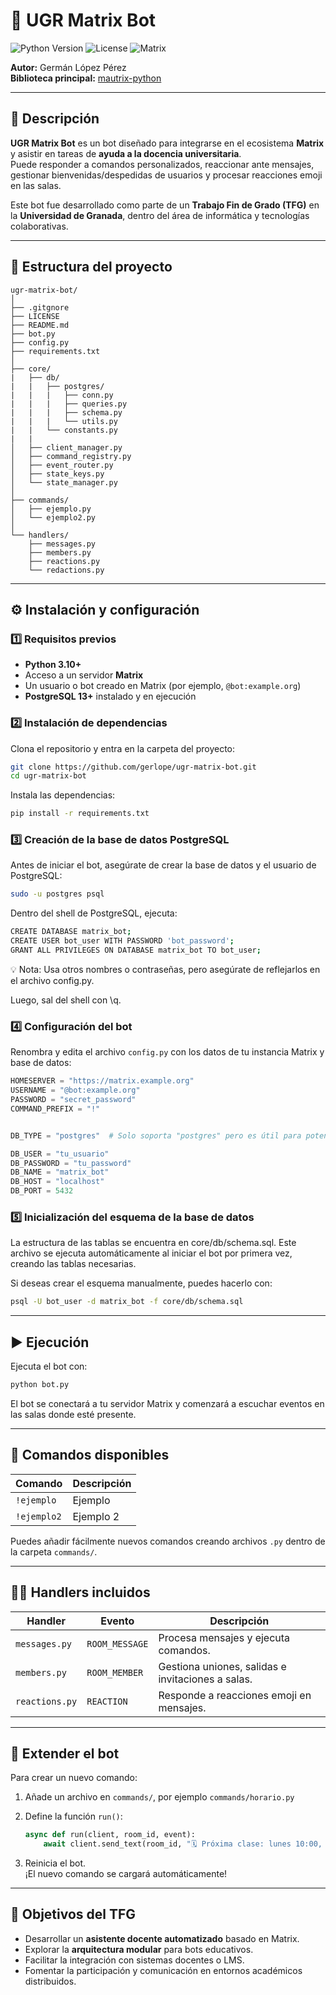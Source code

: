 # 🤖 UGR Matrix Bot

![Python Version](https://img.shields.io/badge/python-3.10+-blue.svg)
![License](https://img.shields.io/badge/license-GPLv3-red.svg)
![Matrix](https://img.shields.io/badge/platform-Matrix-FF69B4.svg)

**Autor:** Germán López Pérez  
**Biblioteca principal:** [mautrix-python](https://github.com/mautrix/python)

---

## 🎯 Descripción

**UGR Matrix Bot** es un bot diseñado para integrarse en el ecosistema **Matrix** y asistir en tareas de **ayuda a la docencia universitaria**.  
Puede responder a comandos personalizados, reaccionar ante mensajes, gestionar bienvenidas/despedidas de usuarios y procesar reacciones emoji en las salas.

Este bot fue desarrollado como parte de un **Trabajo Fin de Grado (TFG)** en la **Universidad de Granada**, dentro del área de informática y tecnologías colaborativas.

---

## 🧱 Estructura del proyecto

```folder_diagram
ugr-matrix-bot/
│
├── .gitgnore
├── LICENSE
├── README.md
├── bot.py
├── config.py
├── requirements.txt
│
├── core/
|   ├── db/
|   |   ├── postgres/
|   |   |   ├── conn.py
|   |   |   ├── queries.py
|   |   |   ├── schema.py
|   |   |   └── utils.py
|   |   └── constants.py
|   |
│   ├── client_manager.py
│   ├── command_registry.py
│   ├── event_router.py
│   ├── state_keys.py
│   └── state_manager.py
│
├── commands/
│   ├── ejemplo.py
│   └── ejemplo2.py
│
└── handlers/
    ├── messages.py
    ├── members.py
    ├── reactions.py
    └── redactions.py
```

---

## ⚙️ Instalación y configuración

### 1️⃣ Requisitos previos

- **Python 3.10+**
- Acceso a un servidor **Matrix**
- Un usuario o bot creado en Matrix (por ejemplo, `@bot:example.org`)
- **PostgreSQL 13+** instalado y en ejecución

### 2️⃣ Instalación de dependencias

Clona el repositorio y entra en la carpeta del proyecto:

```bash
git clone https://github.com/gerlope/ugr-matrix-bot.git
cd ugr-matrix-bot
```

Instala las dependencias:

```bash
pip install -r requirements.txt
```

### 3️⃣ Creación de la base de datos PostgreSQL

Antes de iniciar el bot, asegúrate de crear la base de datos y el usuario de PostgreSQL:

```bash
sudo -u postgres psql
```

Dentro del shell de PostgreSQL, ejecuta:

```bash
CREATE DATABASE matrix_bot;
CREATE USER bot_user WITH PASSWORD 'bot_password';
GRANT ALL PRIVILEGES ON DATABASE matrix_bot TO bot_user;
```

💡 Nota: Usa otros nombres o contraseñas, pero asegúrate de reflejarlos en el archivo config.py.

Luego, sal del shell con \q.

### 4️⃣ Configuración del bot

Renombra y edita el archivo `config.py` con los datos de tu instancia Matrix y base de datos:

```python
HOMESERVER = "https://matrix.example.org"
USERNAME = "@bot:example.org"
PASSWORD = "secret_password"
COMMAND_PREFIX = "!"


DB_TYPE = "postgres"  # Solo soporta "postgres" pero es útil para potenciales expansiones

DB_USER = "tu_usuario"
DB_PASSWORD = "tu_password"
DB_NAME = "matrix_bot"
DB_HOST = "localhost"
DB_PORT = 5432
```

### 5️⃣ Inicialización del esquema de la base de datos

La estructura de las tablas se encuentra en core/db/schema.sql.
Este archivo se ejecuta automáticamente al iniciar el bot por primera vez, creando las tablas necesarias.

Si deseas crear el esquema manualmente, puedes hacerlo con:

```bash
psql -U bot_user -d matrix_bot -f core/db/schema.sql
```

---

## ▶️ Ejecución

Ejecuta el bot con:

```bash
python bot.py
```

El bot se conectará a tu servidor Matrix y comenzará a escuchar eventos en las salas donde esté presente.

---

## 💬 Comandos disponibles

| Comando | Descripción |
|----------|--------------|
| `!ejemplo` | Ejemplo |
| `!ejemplo2` | Ejemplo 2 |

Puedes añadir fácilmente nuevos comandos creando archivos `.py` dentro de la carpeta `commands/`.

---

## 🧍‍♂️ Handlers incluidos

| Handler | Evento | Descripción |
|----------|--------|-------------|
| `messages.py` | `ROOM_MESSAGE` | Procesa mensajes y ejecuta comandos. |
| `members.py` | `ROOM_MEMBER` | Gestiona uniones, salidas e invitaciones a salas. |
| `reactions.py` | `REACTION` | Responde a reacciones emoji en mensajes. |

---

## 🧩 Extender el bot

Para crear un nuevo comando:

1. Añade un archivo en `commands/`, por ejemplo `commands/horario.py`
2. Define la función `run()`:

   ```python
   async def run(client, room_id, event):
       await client.send_text(room_id, "🗓️ Próxima clase: lunes 10:00, aula 203.")
   ```

3. Reinicia el bot.  
   ¡El nuevo comando se cargará automáticamente!

---

## 🧠 Objetivos del TFG

- Desarrollar un **asistente docente automatizado** basado en Matrix.
- Explorar la **arquitectura modular** para bots educativos.
- Facilitar la integración con sistemas docentes o LMS.
- Fomentar la participación y comunicación en entornos académicos distribuidos.
